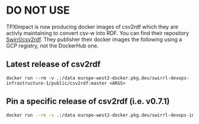 # DO NOT USE

TPXImpact is now producing docker images of csv2rdf which they are activly maintaining to convert csv-w into RDF. You can find their repository [Swirrl/csv2rdf](https://github.com/Swirrl/csv2rdf). They publisher their docker images the following using a GCP registry, not the DockerHub one.

## Latest release of csv2rdf

```docker run --rm -v .:/data europe-west2-docker.pkg.dev/swirrl-devops-infrastructure-1/public/csv2rdf:master <ARGS>```

## Pin a specific release of csv2rdf (i.e. v0.7.1)

```bash
docker run --rm -v .:/data europe-west2-docker.pkg.dev/swirrl-devops-infrastructure-1/public/csv2rdf:v0.7.1 <ARGS>```
